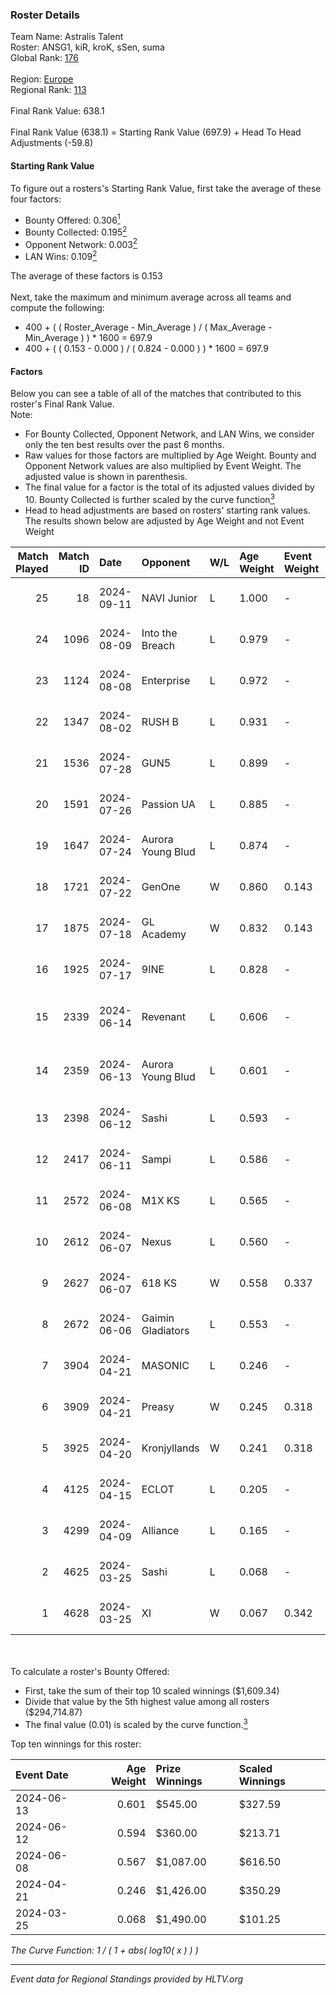 ### Roster Details<br />
Team Name: Astralis Talent<br />
Roster: ANSG1, kiR, kroK, sSen, suma<br />
Global Rank: [176](../../standings_global_2024_09_11.md)<br />
<br />
Region: [Europe]( ../../standings_europe_2024_09_11.md)<br />
Regional Rank: [113]( ../../standings_europe_2024_09_11.md)<br />
<br />
Final Rank Value:  638.1<br />
<br />
Final Rank Value (638.1) = Starting Rank Value (697.9) + Head To Head Adjustments (-59.8)<br />

#### Starting Rank Value<br />
To figure out a rosters's Starting Rank Value, first take the average of these four factors:<br />
- Bounty Offered: 0.306[<sup>1</sup>](#table2)
- Bounty Collected: 0.195[<sup>2</sup>](#table1)
- Opponent Network: 0.003[<sup>2</sup>](#table1)
- LAN Wins: 0.109[<sup>2</sup>](#table1)

The average of these factors is 0.153<br />
<br />
Next, take the maximum and minimum average across all teams and compute the following:<br />
- 400 + ( ( Roster_Average - Min_Average ) / ( Max_Average - Min_Average ) ) * 1600 = 697.9
- 400 + ( ( 0.153 - 0.000 ) / ( 0.824 - 0.000 ) ) * 1600 = 697.9


#### Factors<br />
Below you can see a table of all of the matches that contributed to this roster's Final Rank Value.<br />
Note:<br />

- For Bounty Collected, Opponent Network, and LAN Wins, we consider only the ten best results over the past 6 months.
- Raw values for those factors are multiplied by Age Weight. Bounty and Opponent Network values are also multiplied by Event Weight. The adjusted value is shown in parenthesis.
- The final value for a factor is the total of its adjusted values divided by 10. Bounty Collected is further scaled by the curve function[<sup>3</sup>](#curveFunction)
- Head to head adjustments are based on rosters' starting rank values. The results shown below are adjusted by Age Weight and not Event Weight
<span id="table1"></span><br />


| Match Played | Match ID | Date       | Opponent          | W/L | Age Weight | Event Weight | Bounty Collected | Opponent Network | LAN Wins  | H2H Adj. | Roster                             |
| -: | -: | :- | :- | :- | :- | :- | :- | :- | :- | -: | :- |
|           25 |       18 | 2024-09-11 | NAVI Junior       | L   | 1.000      | -            | -                | -                | -         |   -11.10 | ANSG1, kiR, kroK, sSen, suma       |
|           24 |     1096 | 2024-08-09 | Into the Breach   | L   | 0.979      | -            | -                | -                | -         |    -7.23 | ANSG1, kiR, kroK, sSen, suma       |
|           23 |     1124 | 2024-08-08 | Enterprise        | L   | 0.972      | -            | -                | -                | -         |    -5.76 | ANSG1, kiR, kroK, sSen, suma       |
|           22 |     1347 | 2024-08-02 | RUSH B            | L   | 0.931      | -            | -                | -                | -         |    -5.76 | ANSG1, kiR, kroK, sSen, suma       |
|           21 |     1536 | 2024-07-28 | GUN5              | L   | 0.899      | -            | -                | -                | -         |    -6.53 | ANSG1, kiR, kroK, sSen, suma       |
|           20 |     1591 | 2024-07-26 | Passion UA        | L   | 0.885      | -            | -                | -                | -         |    -2.60 | ANSG1, kiR, kroK, sSen, suma       |
|           19 |     1647 | 2024-07-24 | Aurora Young Blud | L   | 0.874      | -            | -                | -                | -         |    -5.05 | ANSG1, kiR, kroK, sSen, suma       |
|           18 |     1721 | 2024-07-22 | GenOne            | W   | 0.860      | 0.143        | 0.000 (0.000)    | 0.100 (0.012)    | 0 (0.000) |     7.88 | ANSG1, kiR, kroK, sSen, suma       |
|           17 |     1875 | 2024-07-18 | GL Academy        | W   | 0.832      | 0.143        | 0.002 (0.000)    | 0.048 (0.006)    | 0 (0.000) |    13.04 | ANSG1, kiR, kroK, sSen, suma       |
|           16 |     1925 | 2024-07-17 | 9INE              | L   | 0.828      | -            | -                | -                | -         |    -5.20 | ANSG1, kiR, kroK, sSen, suma       |
|           15 |     2339 | 2024-06-14 | Revenant          | L   | 0.606      | -            | -                | -                | -         |    -3.97 | alexsomfan, ANSG1, kiR, sSen, suma |
|           14 |     2359 | 2024-06-13 | Aurora Young Blud | L   | 0.601      | -            | -                | -                | -         |    -4.00 | alexsomfan, ANSG1, kiR, sSen, suma |
|           13 |     2398 | 2024-06-12 | Sashi             | L   | 0.593      | -            | -                | -                | -         |    -1.49 | ANSG1, kiR, kroK, sSen, suma       |
|           12 |     2417 | 2024-06-11 | Sampi             | L   | 0.586      | -            | -                | -                | -         |    -4.48 | ANSG1, kiR, kroK, sSen, suma       |
|           11 |     2572 | 2024-06-08 | M1X KS            | L   | 0.565      | -            | -                | -                | -         |    -7.05 | ANSG1, kiR, kroK, sSen, suma       |
|           10 |     2612 | 2024-06-07 | Nexus             | L   | 0.560      | -            | -                | -                | -         |    -7.50 | ANSG1, kiR, kroK, sSen, suma       |
|            9 |     2627 | 2024-06-07 | 618 KS            | W   | 0.558      | 0.337        | 0.000 (0.000)    | 0.000 (0.000)    | 1 (0.558) |     2.85 | ANSG1, kiR, kroK, sSen, suma       |
|            8 |     2672 | 2024-06-06 | Gaimin Gladiators | L   | 0.553      | -            | -                | -                | -         |    -4.18 | ANSG1, kiR, kroK, sSen, suma       |
|            7 |     3904 | 2024-04-21 | MASONIC           | L   | 0.246      | -            | -                | -                | -         |    -4.07 | ANSG1, JBOEN, kiR, kroK, tOPZ      |
|            6 |     3909 | 2024-04-21 | Preasy            | W   | 0.245      | 0.318        | 0.006 (0.001)    | 0.155 (0.012)    | 1 (0.245) |     4.16 | ANSG1, JBOEN, kiR, kroK, tOPZ      |
|            5 |     3925 | 2024-04-20 | Kronjyllands      | W   | 0.241      | 0.318        | 0.000 (0.000)    | 0.000 (0.000)    | 1 (0.241) |     1.22 | ANSG1, JBOEN, kiR, kroK, tOPZ      |
|            4 |     4125 | 2024-04-15 | ECLOT             | L   | 0.205      | -            | -                | -                | -         |    -0.47 | ANSG1, JBOEN, kiR, kroK, tOPZ      |
|            3 |     4299 | 2024-04-09 | Alliance          | L   | 0.165      | -            | -                | -                | -         |    -1.70 | ANSG1, JBOEN, kiR, kroK, tOPZ      |
|            2 |     4625 | 2024-03-25 | Sashi             | L   | 0.068      | -            | -                | -                | -         |    -1.31 | ANSG1, JBOEN, kiR, kroK, tOPZ      |
|            1 |     4628 | 2024-03-25 | XI                | W   | 0.067      | 0.342        | 0.000 (0.000)    | 0.000 (0.000)    | 0 (0.000) |     0.52 | ANSG1, JBOEN, kiR, kroK, tOPZ      |

<br />
<span id="table2"></span><br />
To calculate a roster's Bounty Offered:<br />

- First, take the sum of their top 10 scaled winnings ($1,609.34)
- Divide that value by the 5th highest value among all rosters ($294,714.87)
- The final value (0.01) is scaled by the curve function.[<sup>3</sup>](#curveFunction)

Top ten winnings for this roster:<br />

| Event Date | Age Weight | Prize Winnings | Scaled Winnings |
| :- | -: | :- | :- |
| 2024-06-13 |      0.601 | $545.00        | $327.59         |
| 2024-06-12 |      0.594 | $360.00        | $213.71         |
| 2024-06-08 |      0.567 | $1,087.00      | $616.50         |
| 2024-04-21 |      0.246 | $1,426.00      | $350.29         |
| 2024-03-25 |      0.068 | $1,490.00      | $101.25         |


<span id="curveFunction"></span>_The Curve Function: 1 / ( 1 + abs( log10( x ) ) )_<br />

---
_Event data for Regional Standings provided by HLTV.org_<br />
